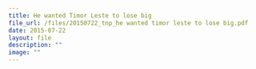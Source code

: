 ```yaml
---
title: He wanted Timor Leste to lose big
file_url: /files/20150722_tnp_he wanted timor leste to lose big.pdf
date: 2015-07-22
layout: file
description: ""
image: ""
---
```

